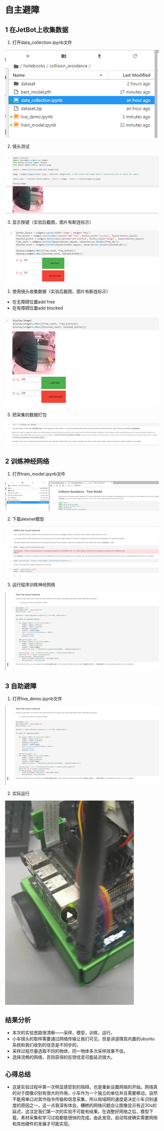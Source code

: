 # 自主避障

 ## 1 在JetBot上收集数据

 1. 打开data_collection.ipynb文件
 
 ![avatar](1.png)

 2. 镜头测试

 ![avatar](2.png)

 3. 显示按键（实验后截图，图片有断连标示）

 ![avatar](3.png)

 1. 使用镜头收集数据（实验后截图，图片有断连标示）

 - 在无障碍位置add free
 - 在有障碍位置add blocked

 ![avatar](4.png)

 5. 把采集的数据打包
   
 ![avatar](5.png)  

 ## 2 训练神经网络

 1. 打开train_model.ipynb文件

 ![avatar](6.png)

 2. 下载alexnet模型

 ![avatar](7.png)

 3. 运行程序训练神经网络

 ![avatar](8.png)

 ## 3 自助避障

 1. 打开live_demo.ipynb文件
   
 ![avatar](8.png)

 2. 实际运行

  ![avatar](9.png)

 ## 结果分析

 - 本次的实验思路很清晰——采样，模型，训练，运行。
 - 小车镜头的取样需要通过网络传输让我们可见，但是讲道理其内置的ubuntu系统和我们收到的信息是不同步的。
 - 采样过程尽量选取不同的物体，同一物体多次采样效果不佳。
 - 选择流畅的网络，否则获得的反馈信息可能延迟很大。

## 心得总结

 - 这是实验过程中第一次明显感受到的阻碍，也是重新设置网络的开始。网络真的对于图像识别有很大的作用，小车作为一个独立的单位并且需要移动，自然不能用串口对其作指令传输和信息采集，所以局域网的速度是决定小车识别速度的原因之一，这一点我深有体会。糟糕的网络问题会让图像显示有近30s的延迟，这注定我们第一次的实验不可能有结果。在调整好网络之后，模型下载，素材采集和学习过程都能很快的完成。由此发现，自动驾驶确实需要网络和其他硬件的发展才可能实现。